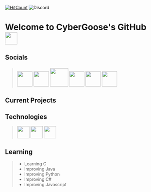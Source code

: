 [![HitCount](http://hits.dwyl.com/cybergoose13/cybergoose13.svg)](http://hits.dwyl.com/cybergoose13/cybergoose13) ![Discord](https://img.shields.io/discord/618881743880978491?color=red&label=CyberGaggle&logo=discord&logoColor=green&style=plastic)

# Welcome to CyberGoose's GitHub <img src="https://media.giphy.com/media/hvRJCLFzcasrR4ia7z/giphy.gif" width="40px"> 
<!-- ==Resources== -->
<!-- https://gist.github.com/rxaviers/7360908 -->
<!-- https://www.flaticon.com -->
## Socials
> ### <a href="https://www.instagram.com/cyber_goose"><img src="https://www.flaticon.com/svg/static/icons/svg/1384/1384063.svg" width="50px"></a> <a href="https://www.facebook.com/number568290/"><img src="https://upload.wikimedia.org/wikipedia/commons/thumb/1/1b/Facebook_icon.svg/1024px-Facebook_icon.svg.png" width="50px"></a> <a href="https://www.twitter.com/cybergoose13"><img src="https://seeklogo.com/images/T/twitter-logo-A84FE9258E-seeklogo.com.png" width="60px"></a> <a href="https://open.spotify.com/user/joshuajcornell?si=zr-HFwSyRy2i45klcGTy1A"><img src="https://www.flaticon.com/svg/static/icons/svg/174/174872.svg" width="50px"></a> <a href="https://discord.com/channels/@me/789657408413630464"><img src="https://www.flaticon.com/svg/static/icons/svg/2111/2111370.svg" width="50px"></a> <a href="https://www.hackerrank.com/cybergoose"><img src="https://cdn4.iconfinder.com/data/icons/logos-and-brands/512/160_Hackerrank_logo_logos-256.png" width="50px"></a>

## Current Projects
## Technologies
> <img src="https://www.flaticon.com/svg/static/icons/svg/226/226777.svg" width="40px"> <img src="https://www.flaticon.com/svg/static/icons/svg/358/358879.svg" width="40px"> <img src="https://www.flaticon.com/svg/static/icons/svg/919/919852.svg" width="40px">
## Learning
>* Learning C
>* Improving Java
>* Improving Python
>* Improving C#
>* Improving Javascript


<!--
**cybergoose13/cybergoose13** is a ✨ _special_ ✨ repository because its `README.md` (this file) appears on your GitHub profile.

contents example:
## Table of contents
* [General](#general)
* [Setup](#setup)

## General
words here

## Setup
words here

Here are some ideas to get you started:

- 🔭 I’m currently working on ...
- 🌱 I’m currently learning ...
- 👯 I’m looking to collaborate on ...
- 🤔 I’m looking for help with ...
- 💬 Ask me about ...
- 📫 How to reach me: ...
- 😄 Pronouns: ...
- ⚡ Fun fact: ...
-->
